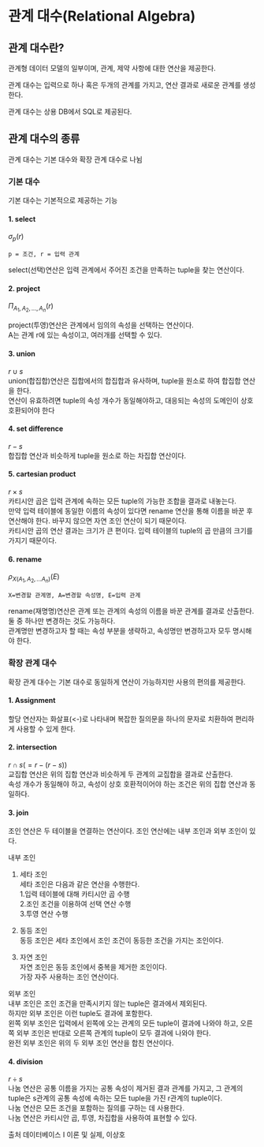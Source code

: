 # 관계 대수(Relational Algebra)

## 관계 대수란?
관계형 데이터 모델의 일부이며, 관계, 제약 사항에 대한 연산을 제공한다.  

관계 대수는 입력으로 하나 혹은 두개의 관계를 가지고, 연산 결과로 새로운 관계를 생성한다.  

관계 대수는 상용 DB에서 SQL로 제공된다.  

## 관계 대수의 종류
관계 대수는 기본 대수와 확장 관계 대수로 나뉨
### 기본 대수
기본 대수는 기본적으로 제공하는 기능

#### 1. select
$σ_{p}(r)$
```
p = 조건, r = 입력 관계
```
select(선택)연산은 입력 관계에서 주어진 조건을 만족하는 tuple을 찾는 연산이다.


#### 2. project
$Π_{A_{1},A_{2},...,A_{n}}(r)$  

project(투영)연산은 관계에서 임의의 속성을 선택하는 연산이다.  
A는 관계 r에 있는 속성이고, 여러개를 선택할 수 있다.

#### 3. union
$r∪s$  
union(합집합)연산은 집합에서의 합집합과 유사하며, tuple을 원소로 하여 합집합 연산을 한다.  
연산이 유효하려면 tuple의 속성 개수가 동일해야하고, 대응되는 속성의 도메인이 상호 호환되어야 한다

#### 4. set difference
$r-s$  
합집합 연산과 비슷하게 tuple을 원소로 하는 차집합 연산이다.
#### 5. cartesian product
$r×s$  
카티시안 곱은 입력 관계에 속하는 모든 tuple의 가능한 조합을 결과로 내놓는다.  
만약 입력 테이블에 동일한 이름의 속성이 있다면 rename 연산을 통해 이름을 바꾼 후 연산해야 한다. 바꾸지 않으면 자연 조인 연산이 되기 때문이다.  
카티시안 곱의 연산 결과는 크기가 큰 편이다. 입력 테이블의 tuple의 곱 만큼의 크기를 가지기 때문이다.   

#### 6. rename
$ρ_{X(A_{1},A_{2},...A_{n})}(E)$
```
X=변경할 관계명, A=변경할 속성명, E=입력 관계
```
rename(재명명)연산은 관계 또는 관계의 속성의 이름을 바꾼 관계를 결과로 산출한다.  
둘 중 하나만 변경하는 것도 가능하다.  
관계명만 변경하고자 할 때는 속성 부분을 생략하고, 속성명만 변경하고자 모두 명시해야 한다.  

### 확장 관계 대수
확장 관계 대수는 기본 대수로 동일하게 연산이 가능하지만 사용의 편의를 제공한다. 

#### 1. Assignment
할당 연산자는 화살표(<-)로 나타내며 복잡한 질의문을 하나의 문자로 치환하여 편리하게 사용할 수 있게 한다.  

#### 2. intersection
$r∩s(= r-(r-s))$  
교집합 연산은 위의 집합 연산과 비슷하게 두 관계의 교집합을 결과로 산출한다.  
속성 개수가 동일해야 하고, 속성이 상호 호환적이어야 하는 조건은 위의 집합 연산과 동일하다.  

#### 3. join
조인 연산은 두 테이블을 연결하는 연산이다.
조인 연산에는 내부 조인과 외부 조인이 있다.  

내부 조인  

1. 세타 조인  
세타 조인은 다음과 같은 연산을 수행한다.  
1.입력 테이블에 대해 카티시안 곱 수행  
2.조인 조건을 이용하여 선택 연산 수행  
3.투영 연산 수행  

2. 동등 조인  
동등 조인은 세타 조인에서 조인 조건이 동등한 조건을 가지는 조인이다.  

3. 자연 조인  
자연 조인은 동등 조인에서 중복을 제거한 조인이다.  
가장 자주 사용하는 조인 연산이다.  

외부 조인  
내부 조인은 조인 조건을 만족시키지 않는 tuple은 결과에서 제외된다.  
하지만 외부 조인은 이런 tuple도 결과에 포함한다.  
왼쪽 외부 조인은 입력에서 왼쪽에 오는 관계의 모든 tuple이 결과에 나와야 하고, 오른쪽 외부 조인은 반대로 오른쪽 관계의 tuple이 모두 결과에 나와야 한다.  
완전 외부 조인은 위의 두 외부 조인 연산을 합친 연산이다.  

#### 4. division
$r÷s$  
나눔 연산은 공통 이름을 가지는 공통 속성이 제거된 결과 관계를 가지고, 그 관계의 tuple은 s관계의 공통 속성에 속하는 모든 tuple을 가진 r관계의 tuple이다.  
나눔 연산은 모든 조건을 포함하는 질의를 구하는 데 사용한다.  
나눔 연산은 카티시안 곱, 투영, 차집합을 사용하여 표현할 수 있다.

출처 데이터베이스 I 이론 및 실제, 이상호
